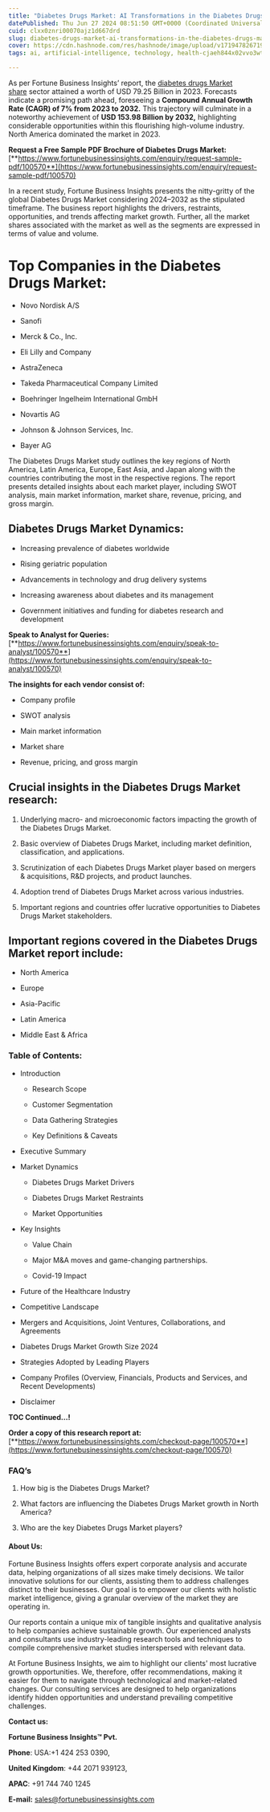 ```yaml
---
title: "Diabetes Drugs Market: AI Transformations in the Diabetes Drugs Market"
datePublished: Thu Jun 27 2024 08:51:50 GMT+0000 (Coordinated Universal Time)
cuid: clxx0znri00070ajz1d667drd
slug: diabetes-drugs-market-ai-transformations-in-the-diabetes-drugs-market
cover: https://cdn.hashnode.com/res/hashnode/image/upload/v1719478267194/40ab17b6-be38-448a-8e30-90ea4be32c64.png
tags: ai, artificial-intelligence, technology, health-cjaeh844x02vvo3wtj5r2s75q, healthcare, diabetes-drugs-market

---
```


As per Fortune Business Insights’ report, the [diabetes drugs Market share](https://www.fortunebusinessinsights.com/industry-reports/diabetes-drugs-market-100570) sector attained a worth of USD 79.25 Billion in 2023. Forecasts indicate a promising path ahead, foreseeing a **Compound Annual Growth Rate (CAGR) of 7% from 2023 to 2032.** This trajectory will culminate in a noteworthy achievement of **USD 153.98 Billion by 2032,** highlighting considerable opportunities within this flourishing high-volume industry. North America dominated the market in 2023.

**Request a Free Sample PDF Brochure of Diabetes Drugs Market:** [**https://www.fortunebusinessinsights.com/enquiry/request-sample-pdf/100570**](https://www.fortunebusinessinsights.com/enquiry/request-sample-pdf/100570)

In a recent study, Fortune Business Insights presents the nitty-gritty of the global Diabetes Drugs Market considering 2024–2032 as the stipulated timeframe. The business report highlights the drivers, restraints, opportunities, and trends affecting market growth. Further, all the market shares associated with the market as well as the segments are expressed in terms of value and volume.

# **Top Companies in the Diabetes Drugs Market:**

* Novo Nordisk A/S
    
* Sanofi
    
* Merck & Co., Inc.
    
* Eli Lilly and Company 
    
* AstraZeneca
    
* Takeda Pharmaceutical Company Limited
    
* Boehringer Ingelheim International GmbH 
    
* Novartis AG
    
* Johnson & Johnson Services, Inc.
    
* Bayer AG
    

The Diabetes Drugs Market study outlines the key regions of North America, Latin America, Europe, East Asia, and Japan along with the countries contributing the most in the respective regions. The report presents detailed insights about each market player, including SWOT analysis, main market information, market share, revenue, pricing, and gross margin.

## Diabetes Drugs Market **Dynamics**:

* Increasing prevalence of diabetes worldwide
    
* Rising geriatric population
    
* Advancements in technology and drug delivery systems
    
* Increasing awareness about diabetes and its management
    
* Government initiatives and funding for diabetes research and development
    

**Speak to Analyst for Queries:** [**https://www.fortunebusinessinsights.com/enquiry/speak-to-analyst/100570**](https://www.fortunebusinessinsights.com/enquiry/speak-to-analyst/100570)

**The insights for each vendor consist of:**

* Company profile
    
* SWOT analysis
    
* Main market information
    
* Market share
    
* Revenue, pricing, and gross margin
    

## **Crucial insights in the Diabetes Drugs Market research:**

1. Underlying macro- and microeconomic factors impacting the growth of the Diabetes Drugs Market.
    
2. Basic overview of Diabetes Drugs Market, including market definition, classification, and applications.
    
3. Scrutinization of each Diabetes Drugs Market player based on mergers & acquisitions, R&D projects, and product launches.
    
4. Adoption trend of Diabetes Drugs Market across various industries.
    
5. Important regions and countries offer lucrative opportunities to Diabetes Drugs Market stakeholders.
    

## **Important regions covered in the Diabetes Drugs Market report include:**

* North America
    
* Europe
    
* Asia-Pacific
    
* Latin America
    
* Middle East & Africa
    

### **Table of Contents:**

* Introduction
    
    * Research Scope
        
    * Customer Segmentation
        
    * Data Gathering Strategies
        
    * Key Definitions & Caveats
        
* Executive Summary
    
* Market Dynamics
    
    * Diabetes Drugs Market Drivers
        
    * Diabetes Drugs Market Restraints
        
    * Market Opportunities
        
* Key Insights
    
    * Value Chain
        
    * Major M&A moves and game-changing partnerships.
        
    * Covid-19 Impact
        
* Future of the Healthcare Industry
    
* Competitive Landscape
    
* Mergers and Acquisitions, Joint Ventures, Collaborations, and Agreements
    
* Diabetes Drugs Market Growth Size 2024
    
* Strategies Adopted by Leading Players
    
* Company Profiles (Overview, Financials, Products and Services, and Recent Developments)
    
* Disclaimer
    

**TOC Continued…!**

**Order a copy of this research report at:** [**https://www.fortunebusinessinsights.com/checkout-page/100570**](https://www.fortunebusinessinsights.com/checkout-page/100570)

### **FAQ’s**

1. How big is the Diabetes Drugs Market?
    
2. What factors are influencing the Diabetes Drugs Market growth in North America?
    
3. Who are the key Diabetes Drugs Market players?
    

#### **About Us:**

Fortune Business Insights offers expert corporate analysis and accurate data, helping organizations of all sizes make timely decisions. We tailor innovative solutions for our clients, assisting them to address challenges distinct to their businesses. Our goal is to empower our clients with holistic market intelligence, giving a granular overview of the market they are operating in.

Our reports contain a unique mix of tangible insights and qualitative analysis to help companies achieve sustainable growth. Our experienced analysts and consultants use industry-leading research tools and techniques to compile comprehensive market studies interspersed with relevant data.

At Fortune Business Insights, we aim to highlight our clients' most lucrative growth opportunities. We, therefore, offer recommendations, making it easier for them to navigate through technological and market-related changes. Our consulting services are designed to help organizations identify hidden opportunities and understand prevailing competitive challenges.

**Contact us:**

**Fortune Business Insights™ Pvt.**

**Phone**: USA:+1 424 253 0390,

**United Kingdom**: +44 2071 939123,

**APAC**: +91 744 740 1245

**E-mail:** [sales@fortunebusinessinsights.com](mailto:sales@fortunebusinessinsights.com)